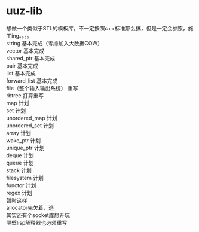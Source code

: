 # uuz-lib
想做一个类似于STL的模板库，不一定按照c++标准那么搞，但是一定会参照，施工ing。。。。<br>
string 基本完成（考虑加入大数据COW）<br>
vector 基本完成<br>
shared_ptr 基本完成<br>
pair 基本完成<br>
list 基本完成<br>
forward_list 基本完成<br>
file（整个输入输出系统） 重写<br>
rbtree 打算重写<br>
map 计划<br>
set 计划<br>
unordered_map 计划<br>
unordered_set 计划<br>
array 计划<br>
wake_ptr 计划<br>
unique_ptr 计划<br>
deque 计划<br>
queue 计划<br>
stack 计划<br>
filesystem 计划<br>
functor 计划<br>
regex 计划<br>
暂时这样<br>
allocator先欠着，逃<br>
其实还有个socket库想开坑<br>
隔壁lisp解释器也必须重写
